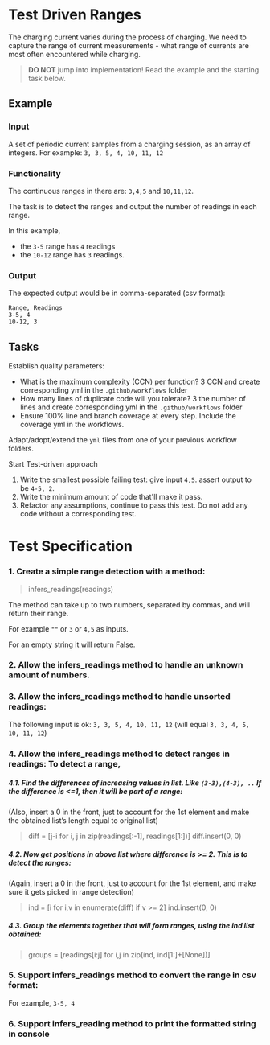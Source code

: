 # Test Driven Ranges

The charging current varies during the process of charging.
We need to capture the range of current measurements -
what range of currents are most often encountered while charging.

> **DO NOT** jump into implementation! Read the example and the starting task below.

## Example

### Input

A set of periodic current samples from a charging session,
as an array of integers. For example:
`3, 3, 5, 4, 10, 11, 12`

### Functionality

The continuous ranges in there are: `3,4,5` and `10,11,12`.

The task is to detect the ranges and
output the number of readings in each range.

In this example,

- the `3-5` range has `4` readings
- the `10-12` range has `3` readings.

### Output

The expected output would be in comma-separated (csv format):

```
Range, Readings
3-5, 4
10-12, 3
```

## Tasks

Establish quality parameters: 

- What is the maximum complexity (CCN) per function? 3 CCN and create corresponding yml in the `.github/workflows` folder
- How many lines of duplicate code will you tolerate? 3 the number of lines and create corresponding yml in the `.github/workflows` folder
- Ensure 100% line and branch coverage at every step. Include the coverage yml in the workflows.

Adapt/adopt/extend the `yml` files from one of your previous workflow folders.

Start Test-driven approach

1. Write the smallest possible failing test: give input `4,5`. assert output to be `4-5, 2`.
1. Write the minimum amount of code that'll make it pass.
1. Refactor any assumptions, continue to pass this test. Do not add any code without a corresponding test.

# Test Specification
### 1. Create a simple range detection with a method:

> infers_readings(readings)

The method can take up to two numbers, separated by commas, and will return their range.

For example `""` or `3` or `4,5` as inputs.

For an empty string it will return False.

### 2. Allow the infers_readings method to handle an unknown amount of numbers.

### 3. Allow the infers_readings method to handle unsorted readings:
The following input is ok: `3, 3, 5, 4, 10, 11, 12` (will equal `3, 3, 4, 5, 10, 11, 12`)

### 4. Allow the infers_readings method to detect ranges in readings: To detect a range, 
##### 4.1. Find the differences of increasing values in list. Like `(3-3),(4-3), ..` If the difference is <=1, then it will be part of a range:
(Also, insert a 0 in the front, just to account for the 1st element and make the obtained list’s length equal to original list) 
> diff = [j-i for i, j in zip(readings[:-1], readings[1:])]
> diff.insert(0, 0)

##### 4.2. Now get positions in above list where difference is >= 2. This is to detect the ranges:
(Again, insert a 0 in the front, just to account for the 1st element, and make sure it gets picked in range detection)
> ind = [i for i,v in enumerate(diff) if v >= 2]
> ind.insert(0, 0)

##### 4.3. Group the elements together that will form ranges, using the ind list obtained:
> groups = [readings[i:j] for i,j in zip(ind, ind[1:]+[None])]

### 5. Support infers_readings method to convert the range in csv format:
For example, `3-5, 4`

### 6. Support infers_reading method to print the formatted string in console



